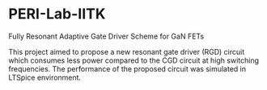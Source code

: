 # PERI-Lab-IITK
Fully Resonant Adaptive Gate Driver Scheme for GaN FETs

This project aimed to propose a new resonant gate driver (RGD) circuit which consumes less power compared to the CGD circuit at high switching frequencies. The performance of the proposed circuit was simulated in LTSpice environment.
